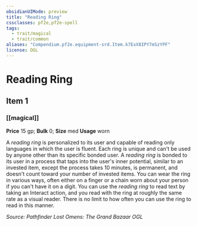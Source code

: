 ```yaml
---
obsidianUIMode: preview
title: "Reading Ring"
cssclasses: pf2e,pf2e-spell
tags:
  - trait/magical
  - trait/common
aliases: "Compendium.pf2e.equipment-srd.Item.k7ExX8IPY7mSzYPF"
license: OGL
---
```

# Reading Ring
## Item 1
### [[magical]]


**Price** 15 gp; 
**Bulk** 0; **Size** med
**Usage** worn

A _reading ring_ is personalized to its user and capable of reading only languages in which the user is fluent. Each ring is unique and can't be used by anyone other than its specific bonded user. A _reading ring_ is bonded to its user in a process that taps into the user's inner potential, similar to an invested item, except the process takes 10 minutes, is permanent, and doesn't count toward your number of invested items. You can wear the ring in various ways, often either on a finger or a chain worn about your person if you can't have it on a digit. You can use the _reading ring_ to read text by taking an Interact action, and you read with the ring at roughly the same rate as a visual reader. There is no limit to how often you can use the ring to read in this manner.

*Source: Pathfinder Lost Omens: The Grand Bazaar*
*OGL*
